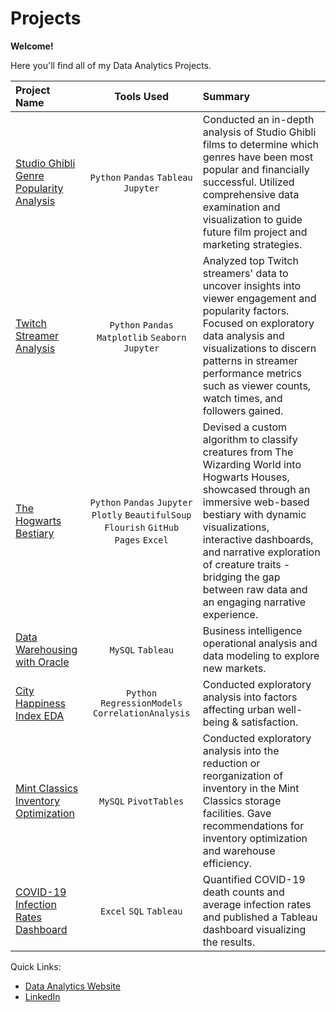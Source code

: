 # Projects
**Welcome!**

Here you'll find all of my Data Analytics Projects. 

| Project Name |   Tools Used   |   Summary   |
| :---         |     :---:      |    :---     |
|[Studio Ghibli Genre Popularity Analysis](https://github.com/phelpsbp/Studio-Ghibli-Genre-Popularity-Analysis)| `Python` `Pandas` `Tableau` `Jupyter` | Conducted an in-depth analysis of Studio Ghibli films to determine which genres have been most popular and financially successful. Utilized comprehensive data examination and visualization to guide future film project and marketing strategies. |
| [Twitch Streamer Analysis](https://github.com/phelpsbp/Twitch-Streamer-Analysis) | `Python` `Pandas` `Matplotlib` `Seaborn` `Jupyter` | Analyzed top Twitch streamers' data to uncover insights into viewer engagement and popularity factors. Focused on exploratory data analysis and visualizations to discern patterns in streamer performance metrics such as viewer counts, watch times, and followers gained. |
| [The Hogwarts Bestiary](https://github.com/phelpsbp/The-Hogwarts-Bestiary) |  `Python` `Pandas` `Jupyter` `Plotly` `BeautifulSoup`  `Flourish` `GitHub Pages` `Excel` | Devised a custom algorithm to classify creatures from The Wizarding World into Hogwarts Houses, showcased through an immersive web-based bestiary with dynamic visualizations, interactive dashboards, and narrative exploration of creature traits - bridging the gap between raw data and an engaging narrative experience. |
| [Data Warehousing with Oracle](https://github.com/phelpsbp/Data-Warehousing-with-Oracle) | `MySQL` `Tableau` |Business intelligence operational analysis and data modeling to explore new markets. |
|[City Happiness Index EDA](https://github.com/phelpsbp/City-Happiness-Index-EDA)|`Python` `RegressionModels` `CorrelationAnalysis`|Conducted exploratory analysis into factors affecting urban well-being & satisfaction.|
|[Mint Classics Inventory Optimization](https://github.com/phelpsbp/Mint-Classics-Inventory-Optimization)|`MySQL` `PivotTables`|Conducted exploratory analysis into the reduction or reorganization of inventory in the Mint Classics storage facilities. Gave recommendations for inventory optimization and warehouse efficiency.|
|[COVID-19 Infection Rates Dashboard](https://github.com/phelpsbp/COVID-19-Rates-Dashboard)|`Excel` `SQL` `Tableau`|Quantified COVID-19 death counts and average infection rates and published a Tableau dashboard visualizing the results.|


Quick Links:
* [Data Analytics Website](https://phelpsbp.github.io)
* [LinkedIn](https://www.linkedin.com/in/brittany-everette/)

